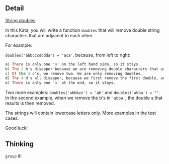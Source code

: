 ## Detail

[String doubles](https://www.codewars.com/kata/string-doubles/train/haskell)

In this Kata, you will write a function `doubles` that will remove double string characters that are adjacent to each other.

For example:

`doubles('abbcccdddda') = 'aca'`, because, from left to right:

```haskell
a) There is only one 'a' on the left hand side, so it stays.
b) The 2 b's disapper because we are removing double characters that are adjacent. 
c) Of the 3 c's, we remove two. We are only removing doubles. 
d) The 4 d's all disapper, because we first remove the first double, and again we remove the second double.
e) There is only one 'a' at the end, so it stays.
```

Two more examples: `doubles('abbbzz') = 'ab'` and `doubles('abba') = ""`. In the second example, when we remove the b's in `'abba'`, the double `a` that results is then removed.

The strings will contain lowercase letters only. More examples in the test cases. 

Good luck!

## Thinking

`group` it!
